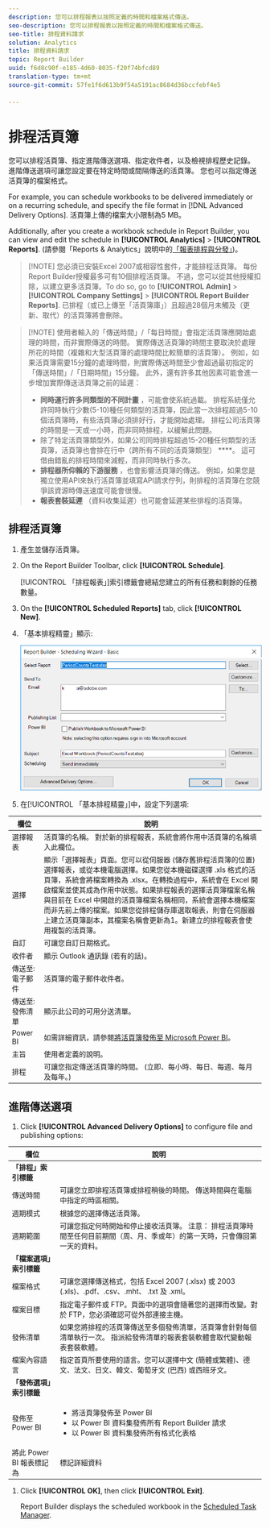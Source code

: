 ```yaml
---
description: 您可以排程報表以按照定義的時間和檔案格式傳送。
seo-description: 您可以排程報表以按照定義的時間和檔案格式傳送。
seo-title: 排程資料請求
solution: Analytics
title: 排程資料請求
topic: Report Builder
uuid: f6d8c90f-e185-4d60-8035-f20f74bfcd89
translation-type: tm+mt
source-git-commit: 57fe1f6d613b9f54a5191ac8684d36bccfebf4e5

---
```



# 排程活頁簿

您可以排程活頁簿、指定進階傳送選項、指定收件者，以及檢視排程歷史記錄。 進階傳送選項可讓您設定要在特定時間或間隔傳送的活頁簿。 您也可以指定傳送活頁簿的檔案格式。

For example, you can schedule workbooks to be delivered immediately or on a recurring schedule, and specify the file format in [!DNL Advanced Delivery Options]. 活頁簿上傳的檔案大小限制為5 MB。

Additionally, after you create a workbook schedule in Report Builder, you can view and edit the schedule in **[!UICONTROL Analytics]** &gt; **[!UICONTROL Reports]**. (請參閱「Reports &amp; Analytics」說明中的[「報表排程與分發」](/help/analyze/reports-analytics/scheduling.md))。

> [!NOTE] 您必須已安裝Excel 2007或相容性套件，才能排程活頁簿。 每份Report Builder授權最多可有10個排程活頁簿。 不過，您可以從其他授權扣除，以建立更多活頁簿。To do so, go to **[!UICONTROL Admin]** &gt; **[!UICONTROL Company Settings]** &gt; **[!UICONTROL Report Builder Reports]**. 已排程（或已上傳至「活頁簿庫」）且超過28個月未觸及（更新、取代）的活頁簿將會刪除。

> [!NOTE] 使用者輸入的「傳送時間」/「每日時間」會指定活頁簿應開始處理的時間，而非實際傳送的時間。 實際傳送活頁簿的時間主要取決於處理所花的時間（複雜和大型活頁簿的處理時間比較簡單的活頁簿）。 例如，如果活頁簿需要15分鐘的處理時間，則實際傳送時間至少會超過最初指定的「傳送時間」/「日期時間」15分鐘。
>此外，還有許多其他因素可能會進一步增加實際傳送活頁簿之前的延遲：
>
> * **同時運行許多同類型的不同計畫** ，可能會使系統過載。 排程系統僅允許同時執行少數(5-10)種任何類型的活頁簿，因此當一次排程超過5-10個活頁簿時，有些活頁簿必須排好行，才能開始處理。 排程公司活頁簿的時間是一天或一小時，而非同時排程，以緩解此問題。
> * 除了特定活頁簿類型外，如果公司同時排程超過15-20種任何類型的活頁簿，活頁簿也會排在行中（跨所有不同的活頁簿類型） ****。 這可借由錯亂的排程時間來減輕，而非同時執行多次。
> * **排程器所仰賴的下游服務** ，也會影響活頁簿的傳送。 例如，如果您是獨立使用API來執行活頁簿並填寫API請求佇列，則排程的活頁簿在您競爭該資源時傳送速度可能會很慢。
> * **報表套裝延遲** （資料收集延遲）也可能會延遲某些排程的活頁簿。


## 排程活頁簿

1. 產生並儲存活頁簿。
1. On the Report Builder Toolbar, click **[!UICONTROL Schedule]**.

   [!UICONTROL 「排程報表」]索引標籤會總結您建立的所有任務和剩餘的任務數量。
1. On the **[!UICONTROL Scheduled Reports]** tab, click **[!UICONTROL New]**.
1. 「基本排程精靈」顯示: 

   ![](assets/simple-schedule-wizard.png)

1. 在[!UICONTROL 「基本排程精靈」]中，設定下列選項:

| 欄位 | 說明 |
|--- |--- |
| 選擇報表 | 活頁簿的名稱。 對於新的排程報表，系統會將作用中活頁簿的名稱填入此欄位。 |
| 選擇 | 顯示「選擇報表」頁面。您可以從伺服器 (儲存舊排程活頁簿的位置) 選擇報表，或從本機電腦選擇。如果您從本機磁碟選擇 .xls 格式的活頁簿，系統會將檔案轉換為 .xlsx。在轉換過程中，系統會在 Excel 開啟檔案並使其成為作用中狀態。如果排程報表的選擇活頁簿檔案名稱與目前在 Excel 中開啟的活頁簿檔案名稱相同，系統會選擇本機檔案而非先前上傳的檔案。如果您從排程儲存庫選取報表，則會在伺服器上建立活頁簿副本，其檔案名稱會更新為1。新建立的排程報表會使用複製的活頁簿。 |
| 自訂 | 可讓您自訂日期格式。 |
| 收件者 | 顯示 Outlook 通訊錄 (若有的話)。 |
| 傳送至: 電子郵件 | 活頁簿的電子郵件收件者。 |
| 傳送至: 發佈清單 | 顯示此公司的可用分送清單。 |
| Power BI | 如需詳細資訊，請參閱[將活頁簿發佈至 Microsoft Power BI](/help/analyze/report-builder/c-publish-power-bi/integration-power-bi.md)。 |
| 主旨 | 使用者定義的說明。 |
| 排程 | 可讓您指定傳送活頁簿的時間。 (立即、每小時、每日、每週、每月及每年。) |

## 進階傳送選項

1. Click **[!UICONTROL Advanced Delivery Options]** to configure file and publishing options:

| 欄位 | 說明 |
|--- |--- |
| **「排程」索引標籤** |  |
| 傳送時間 | 可讓您立即排程活頁簿或排程稍後的時間。 傳送時間與在電腦中指定的時區相關。 |
| 週期模式 | 根據您的選擇傳送活頁簿。 |
| 週期範圍 | 可讓您指定何時開始和停止接收活頁簿。   注意： 排程活頁簿時間至任何目前期間（周、月、季或年）的第一天時，只會傳回第一天的資料。 |
| **「檔案選項」索引標籤** |  |
| 檔案格式 | 可讓您選擇傳送格式，包括 Excel 2007 (.xlsx) 或 2003 (.xls)、.pdf、.csv、.mht、 .txt 及 .xml。 |
| 檔案目標 | 指定電子郵件或 FTP。頁面中的選項會隨著您的選擇而改變。對於 FTP，您必須確認可從外部連接主機。 |
| 發佈清單 | 如果您將排程的活頁簿傳送至多個發佈清單，活頁簿會針對每個清單執行一次。 指派給發佈清單的報表套裝軟體會取代變動報表套裝軟體。 |
| 檔案內容語言 | 指定首頁所要使用的語言。您可以選擇中文 (簡體或繁體)、德文、法文、日文、韓文、葡萄牙文 (巴西) 或西班牙文。 |
| **「發佈選項」索引標籤** |  |
| 發佈至 Power BI | <ul><li>將活頁簿發佈至 Power BI</li><li>以 Power BI 資料集發佈所有 Report Builder 請求</li><li>以 Power BI 資料集發佈所有格式化表格</li></ul> |
| 將此 Power BI 報表標記為 | 標記詳細資料 |

1. Click **[!UICONTROL OK]**, then click **[!UICONTROL Exit]**.

   Report Builder displays the scheduled workbook in the [Scheduled Task Manager](/help/analyze/report-builder/r-arb-scheduled-reports.md).

